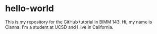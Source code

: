 # hello-world
This is my repository for the GitHub tutorial in BIMM 143.
Hi, my name is Cianna. I'm a student at UCSD and I live in California.
